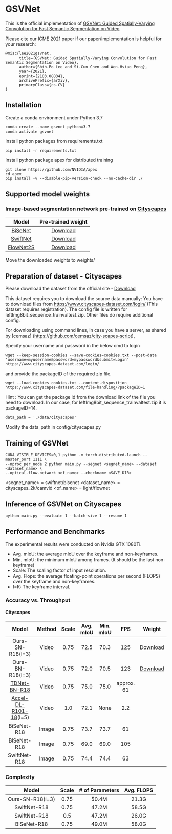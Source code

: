 # GSVNet

This is the official implementation of [GSVNet: Guided Spatially-Varying Convolution for Fast Semantic Segmentation on Video](https://arxiv.org/abs/2103.08834)

Please cite our ICME 2021 paper if our paper/implementation is helpful for your research:
```
@misc{lee2021gsvnet,
      title={GSVNet: Guided Spatially-Varying Convolution for Fast Semantic Segmentation on Video}, 
      author={Shih-Po Lee and Si-Cun Chen and Wen-Hsiao Peng},
      year={2021},
      eprint={2103.08834},
      archivePrefix={arXiv},
      primaryClass={cs.CV}
}
```

## Installation

Create a conda environment under Python 3.7
```
conda create --name gsvnet python=3.7
conda activate gsvnet
``` 

Install python packages from requirements.txt
```
pip install -r requirements.txt
```

Install python package apex for distributed training
```
git clone https://github.com/NVIDIA/apex
cd apex
pip install -v --disable-pip-version-check --no-cache-dir ./
```

## Supported model weights

### Image-based segmentation network pre-trained on [Cityscapes](https://arxiv.org/abs/1604.01685)

|**Model**|**Pre-trained weight**|
|:-----:|:-----:|
|[BiSeNet](https://arxiv.org/abs/1808.00897) | [Download](https://drive.google.com/file/d/11tr04lZCWtU1dQXLCteEOSYnUE2REt4V/view?usp=sharing)|
|[SwiftNet](https://arxiv.org/abs/1903.08469) | [Download](https://drive.google.com/file/d/1_FxwIwK52OEMCx5gOz3LgFJTgX2J_rG7/view?usp=sharing)|
|[FlowNet2S](https://arxiv.org/abs/1612.01925) | [Download](https://drive.google.com/file/d/1A8FKDbMKORz9U_swRxLaCUFcmY4eAZYj/view?usp=sharing)|

Move the downloaded weights to weights/

## Preparation of dataset - Cityscapes

Please download the dataset from the official site - [Download](https://www.cityscapes-dataset.com/)

This dataset requires you to download the source data manually:
You have to download files from https://www.cityscapes-dataset.com/login/ (This dataset requires registration). The config file is written for leftImg8bit_sequence_trainvaltest.zip. Other files do require additional config.

For downloading using command lines, in case you have a server, as shared by [cemsaz] (https://github.com/cemsaz/city-scapes-script), 

Specify your username and password in the below cmd to login

```
wget --keep-session-cookies --save-cookies=cookies.txt --post-data 'username=myusername&password=mypassword&submit=Login' https://www.cityscapes-dataset.com/login/
```

and provide the packageID of the required zip file. 

```
wget --load-cookies cookies.txt --content-disposition https://www.cityscapes-dataset.com/file-handling/?packageID=1
```

Hint : You can get the package id from the download link of the file you need to download. In our case, for leftImg8bit_sequence_trainvaltest.zip it is packageID=14. 

```
data_path = './data/cityscapes'
```

Modify the data_path in config/cityscapes.py

## Training of GSVNet

```
CUDA_VISIBLE_DEVICES=0,1 python -m torch.distributed.launch --master_port 1111 \ 
--nproc_per_node 2 python main.py --segnet <segnet_name> --dataset <dataset_name> \
--optical-flow-network <of_name> --checkname <SAVE_DIR>
```

<segnet_name> = swiftnet/bisenet
<dataset_name> = cityscapes_2k/camvid
<of_name> = light/flownet

## Inference of GSVNet on Cityscapes

```
python main.py --evaluate 1 --batch-size 1 --resume 1
```

## Performance and Benchmarks

The experimental results were conducted on Nvidia GTX 1080Ti. 
- Avg. mIoU: the average mIoU over the keyframe and non-keyframes. 
- Min. mIoU: the minimum mIoU among frames. (It should be the last non-keyframe) 
- Scale: The scaling factor of input resolution.
- Avg. Flops: the average floating-point operations per second (FLOPS) over the keyframe and non-keyframes.
- l=K: The keyframe interval.

### Accuracy vs. Throughput

#### Cityscapes

|**Model**|**Method**|**Scale**|**Avg. mIoU**|**Min. mIoU**|**FPS**|**Weight**|
|:-----:|:-----:|:-----:|:-----:|:-----:|:-----:|:-----:|
|Ours-SN-R18(l=3)|Video|0.75|72.5|70.3|125|[Download](https://drive.google.com/file/d/1VIfO-T0EWhdOiHrorAppLZQFuMUwcjC6/view?usp=sharing)|
|Ours-BN-R18(l=3)|Video|0.75|72.0|70.5|123|[Download](https://drive.google.com/file/d/16adWqQRmzpQFGP8-EmGKn_ctXP8PPQPO/view?usp=sharing)|
|[TDNet-BN-R18](https://arxiv.org/abs/2004.01800) |Video|0.75|75.0|75.0|approx. 61||
|[Accel-DL-R101-18](https://arxiv.org/abs/1807.06667)(l=5) |Video|1.0|72.1|None|2.2||
|BiSeNet-R18|Image|0.75|73.7|73.7|61||
|BiSeNet-R18|Image|0.75|69.0|69.0|105||
|SwiftNet-R18|Image|0.75|74.4|74.4|63||

### Complexity

|**Model**|**Scale**|**# of Parameters**|**Avg. FLOPS**|
|:-----:|:-----:|:-----:|:-----:|
|Ours-SN-R18(l=3)|0.75|50.4M|21.3G|
|SwiftNet-R18|0.75|47.2M|58.5G|
|SwiftNet-R18|0.5|47.2M|26.0G|
|BiSeNet-R18|0.75|49.0M|58.0G|
